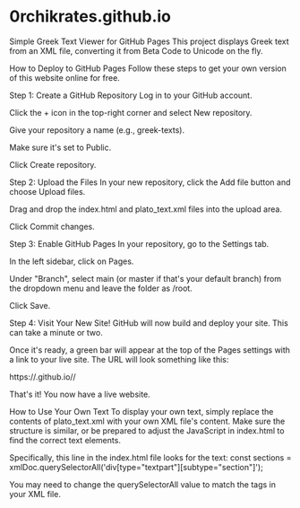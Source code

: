 # 0rchikrates.github.io
Simple Greek Text Viewer for GitHub Pages
This project displays Greek text from an XML file, converting it from Beta Code to Unicode on the fly.

How to Deploy to GitHub Pages
Follow these steps to get your own version of this website online for free.

Step 1: Create a GitHub Repository
Log in to your GitHub account.

Click the + icon in the top-right corner and select New repository.

Give your repository a name (e.g., greek-texts).

Make sure it's set to Public.

Click Create repository.

Step 2: Upload the Files
In your new repository, click the Add file button and choose Upload files.

Drag and drop the index.html and plato_text.xml files into the upload area.

Click Commit changes.

Step 3: Enable GitHub Pages
In your repository, go to the Settings tab.

In the left sidebar, click on Pages.

Under "Branch", select main (or master if that's your default branch) from the dropdown menu and leave the folder as /root.

Click Save.

Step 4: Visit Your New Site!
GitHub will now build and deploy your site. This can take a minute or two.

Once it's ready, a green bar will appear at the top of the Pages settings with a link to your live site. The URL will look something like this:

https://<your-username>.github.io/<your-repository-name>/

That's it! You now have a live website.

How to Use Your Own Text
To display your own text, simply replace the contents of plato_text.xml with your own XML file's content. Make sure the structure is similar, or be prepared to adjust the JavaScript in index.html to find the correct text elements.

Specifically, this line in the index.html file looks for the text:
const sections = xmlDoc.querySelectorAll('div[type="textpart"][subtype="section"]');

You may need to change the querySelectorAll value to match the tags in your XML file.

